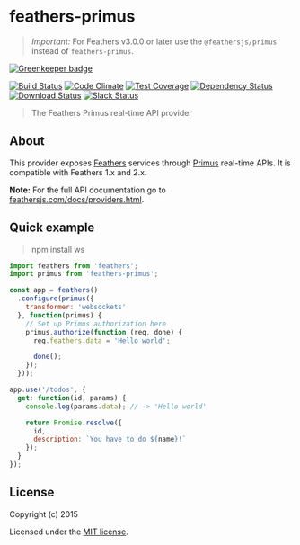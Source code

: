 # feathers-primus

> _Important:_ For Feathers v3.0.0 or later use the `@feathersjs/primus` instead of `feathers-primus`.

[![Greenkeeper badge](https://badges.greenkeeper.io/feathersjs/feathers-primus.svg)](https://greenkeeper.io/)

[![Build Status](https://travis-ci.org/feathersjs/feathers-primus.png?branch=master)](https://travis-ci.org/feathersjs/feathers-primus)
[![Code Climate](https://codeclimate.com/github/feathersjs/feathers-primus/badges/gpa.svg)](https://codeclimate.com/github/feathersjs/feathers-primus)
[![Test Coverage](https://codeclimate.com/github/feathersjs/feathers-primus/badges/coverage.svg)](https://codeclimate.com/github/feathersjs/feathers-primus/coverage)
[![Dependency Status](https://img.shields.io/david/feathersjs/feathers-primus.svg?style=flat-square)](https://david-dm.org/feathersjs/feathers-primus)
[![Download Status](https://img.shields.io/npm/dm/feathers-primus.svg?style=flat-square)](https://www.npmjs.com/package/feathers-primus)
[![Slack Status](http://slack.feathersjs.com/badge.svg)](http://slack.feathersjs.com)

> The Feathers Primus real-time API provider

## About

This provider exposes [Feathers](http://feathersjs.com) services through [Primus](https://github.com/primus/primus) real-time APIs. It is compatible with Feathers 1.x and 2.x.

__Note:__ For the full API documentation go to [feathersjs.com/docs/providers.html](http://feathersjs.com/docs/providers.html).

## Quick example

> npm install ws

```js
import feathers from 'feathers';
import primus from 'feathers-primus';

const app = feathers()
  .configure(primus({
    transformer: 'websockets'
  }, function(primus) {
    // Set up Primus authorization here
    primus.authorize(function (req, done) {
      req.feathers.data = 'Hello world';

      done();
    });
  }));

app.use('/todos', {
  get: function(id, params) {
    console.log(params.data); // -> 'Hello world'

    return Promise.resolve({
      id,
      description: `You have to do ${name}!`
    });
  }
});
```

## License

Copyright (c) 2015

Licensed under the [MIT license](LICENSE).
